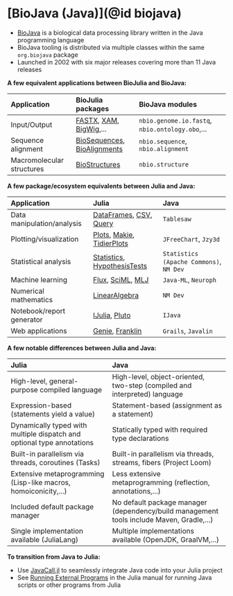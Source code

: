 # [BioJava (Java)](@id biojava)

* [BioJava](https://biojava.org/index.html) is a biological data processing
  library written in the Java programming language
* BioJava tooling is distributed via multiple classes within the same
  `org.biojava` package
* Launched in 2002 with six major releases covering more than 11 Java releases

**A few equivalent applications between BioJulia and BioJava:**

| Application               | BioJulia packages                                                                                                                             | BioJava modules                                 |
|:--------------------------|:----------------------------------------------------------------------------------------------------------------------------------------------|:------------------------------------------------|
| Input/Output              | [FASTX](https://biojulia.dev/FASTX.jl/stable/), [XAM](https://biojulia.dev/XAM.jl/stable/), [BigWig](https://biojulia.dev/BigWig.jl/dev/),... | `nbio.genome.io.fastq`, `nbio.ontology.obo`,... |
| Sequence alignment        | [BioSequences](https://biojulia.dev/BioSequences.jl/stable/), [BioAlignments](https://biojulia.dev/BioAlignments.jl/stable/)                  | `nbio.sequence`, `nbio.alignment`               |
| Macromolecular structures | [BioStructures](https://biojulia.dev/BioStructures.jl/stable/)                                                                                | `nbio.structure`                                |

**A few package/ecosystem equivalents between Julia and Java:**

| Application                | Julia                                                                                                                                                  | Java                                    |
|:---------------------------|:-------------------------------------------------------------------------------------------------------------------------------------------------------|:----------------------------------------|
| Data manipulation/analysis | [DataFrames](https://dataframes.juliadata.org/stable/), [CSV](https://csv.juliadata.org/stable/), [Query](https://www.queryverse.org/Query.jl/stable/) | `Tablesaw`                              |
| Plotting/visualization     | [Plots](https://docs.juliaplots.org/stable/), [Makie](https://docs.makie.org/stable/), [TidierPlots](https://github.com/TidierOrg/TidierPlots.jl)      | `JFreeChart`, `Jzy3d`                   |
| Statistical analysis       | [Statistics](https://docs.julialang.org/en/v1/stdlib/Statistics/), [HypothesisTests](https://github.com/JuliaStats/HypothesisTests.jl)                 | `Statistics (Apache Commons)`, `NM Dev` |
| Machine learning           | [Flux](https://fluxml.ai/Flux.jl/stable/), [SciML](https://sciml.ai/),  [MLJ](https://alan-turing-institute.github.io/MLJ.jl/stable/)                  | `Java-ML`, `Neuroph`                    |
| Numerical mathematics      | [LinearAlgebra](https://docs.julialang.org/en/v1/stdlib/LinearAlgebra/)                                                                                | `NM Dev`                                |
| Notebook/report generator  | [IJulia](https://julialang.github.io/IJulia.jl/stable/), [Pluto](https://plutojl.org/)                                                                 | `IJava`                                 |
| Web applications           | [Genie](https://genieframework.com/), [Franklin](https://franklinjl.org/)                                                                              | `Grails`, `Javalin`                     |

**A few notable differences between Julia and Java:**

| Julia                                                                  | Java                                                                                     |
|:-----------------------------------------------------------------------|:-----------------------------------------------------------------------------------------|
| High-level, general-purpose compiled language                          | High-level, object-oriented, two-step (compiled and interpreted) language                |
| Expression-based (statements yield a value)                            | Statement-based (assignment as a statement)                                              |
| Dynamically typed with multiple dispatch and optional type annotations | Statically typed with required type declarations                                         |
| Built-in parallelism via threads, coroutines (Tasks)                   | Built-in parallelism via threads, streams, fibers (Project Loom)                         |
| Extensive metaprogramming (Lisp-like macros, homoiconicity,...)        | Less extensive metaprogramming (reflection, annotations,...)                             |
| Included default package manager                                       | No default package manager (dependency/build management tools include Maven, Gradle,...) |
| Single implementation available (JuliaLang)                            | Multiple implementations available (OpenJDK, GraalVM,...)                                |

**To transition from Java to Julia:**
* Use [JavaCall.jl](https://juliainterop.github.io/JavaCall.jl/) to seamlessly
  integrate Java code into your Julia project
* See [Running External
  Programs](https://docs.julialang.org/en/v1/manual/running-external-programs/)
  in the Julia manual for running Java scripts or other programs from Julia

